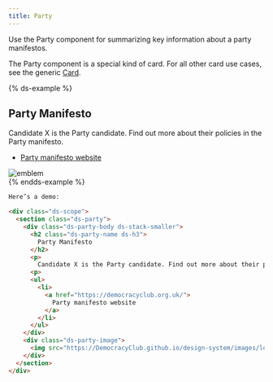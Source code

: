 ```yaml
---
title: Party
---
```


Use the Party component for summarizing key information about a party manifestos.

The Party component is a special kind of card. For all other card use cases, see the generic [Card]({{site.basedir}}/components/card). 

{% ds-example %}

  <section class="ds-party">
    <div class="ds-party-body ds-stack-smaller">
      <h2 class="ds-party-name ds-h3">
        Party Manifesto 
      </h2>
      <p>
        Candidate X is the Party candidate. Find out more about their policies in the Party manifesto.
      <p>
      <ul>
        <li>
          <a href="https://democracyclub.org.uk/"> 
            Party manifesto website 
          </a>
        </li>
      </ul>
    </div>
    <div class="ds-party-image">
      <img src="https://DemocracyClub.github.io/design-system/images/logo_icon.png" alt="emblem">
    </div>
  </section>
{% endds-example %}


```html
Here’s a demo:

<div class="ds-scope">
  <section class="ds-party">
    <div class="ds-party-body ds-stack-smaller">
      <h2 class="ds-party-name ds-h3">
        Party Manifesto 
      </h2>
      <p>
        Candidate X is the Party candidate. Find out more about their policies in the Party manifesto.
      <p>
      <ul>
        <li>
          <a href="https://democracyclub.org.uk/"> 
            Party manifesto website 
          </a>
        </li>
      </ul>
    </div>
    <div class="ds-party-image">
      <img src="https://DemocracyClub.github.io/design-system/images/logo_icon.png" alt="emblem">
    </div>
  </section>
</div>
```
